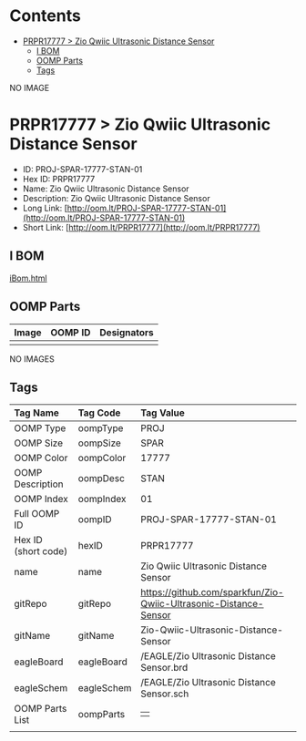 



Contents
========

* [PRPR17777 > Zio Qwiic Ultrasonic Distance Sensor](#prpr17777--zio-qwiic-ultrasonic-distance-sensor)
	* [I BOM](#i-bom)
	* [OOMP Parts](#oomp-parts)
	* [Tags](#tags)
  
NO IMAGE  
# PRPR17777 > Zio Qwiic Ultrasonic Distance Sensor

- ID: PROJ-SPAR-17777-STAN-01
- Hex ID: PRPR17777
- Name: Zio Qwiic Ultrasonic Distance Sensor
- Description: Zio Qwiic Ultrasonic Distance Sensor
- Long Link: [http://oom.lt/PROJ-SPAR-17777-STAN-01](http://oom.lt/PROJ-SPAR-17777-STAN-01)
- Short Link: [http://oom.lt/PRPR17777](http://oom.lt/PRPR17777)

## I BOM
  
[iBom.html](https://htmlpreview.github.io/?https://github.com/oomlout/oomlout_OOMP_projects/blob/main/PROJ/SPAR/17777/STAN/01ibom.html)
## OOMP Parts
  

|Image|OOMP ID|Designators|
| :--- | :--- | :--- |
||||
  
NO IMAGES  
## Tags
  

|Tag Name|Tag Code|Tag Value|
| :--- | :--- | :--- |
|OOMP Type|oompType|PROJ|
|OOMP Size|oompSize|SPAR|
|OOMP Color|oompColor|17777|
|OOMP Description|oompDesc|STAN|
|OOMP Index|oompIndex|01|
|Full OOMP ID|oompID|PROJ-SPAR-17777-STAN-01|
|Hex ID (short code)|hexID|PRPR17777|
|name|name|Zio Qwiic Ultrasonic Distance Sensor|
|gitRepo|gitRepo|https://github.com/sparkfun/Zio-Qwiic-Ultrasonic-Distance-Sensor|
|gitName|gitName|Zio-Qwiic-Ultrasonic-Distance-Sensor|
|eagleBoard|eagleBoard|/EAGLE/Zio Ultrasonic Distance Sensor.brd|
|eagleSchem|eagleSchem|/EAGLE/Zio Ultrasonic Distance Sensor.sch|
|OOMP Parts List|oompParts|<table><tr><td></td></tr></table>|
||||
